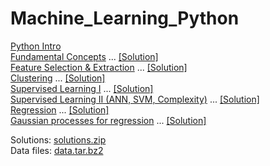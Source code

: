 # Machine_Learning_Python 

<a class="external reference" href="https://thln2ejz.github.io/Machine_Learning_Python/python_intro.html">Python Intro</a><br>
<a class="external reference" href="https://thln2ejz.github.io/Machine_Learning_Python/fundamental_concepts.html">Fundamental Concepts</a> ... <a class="external reference" href="https://thln2ejz.github.io/Machine_Learning_Python/fundamental_concepts_solution.py">[Solution]</a> <br>
<a class="external reference" href="https://thln2ejz.github.io/Machine_Learning_Python/feature_selection_extraction.html">Feature Selection & Extraction</a> ... <a class="external reference" href="https://thln2ejz.github.io/Machine_Learning_Python/feature_selection_extraction_solution.py">[Solution]</a>  <br>
<a class="external reference" href="https://thln2ejz.github.io/Machine_Learning_Python/unsupervised_learning.html">Clustering</a> ... <a class="external reference" href="https://thln2ejz.github.io/Machine_Learning_Python/unsupervised_learning_solution.py">[Solution]</a> <br>
<a class="external reference" href="https://thln2ejz.github.io/Machine_Learning_Python/supervised_learning_I.html">Supervised Learning I</a> ... <a class="external reference" href="https://thln2ejz.github.io/Machine_Learning_Python/supervised_learning_I_solution.py">[Solution]</a>  <br>
<a class="external reference" href="https://thln2ejz.github.io/Machine_Learning_Python/supervised_learning_II.html">Supervised Learning II (ANN, SVM, Complexity)</a> ... <a class="external reference" href="https://thln2ejz.github.io/Machine_Learning_Python/supervised_learning_II_solution.py">[Solution]</a>  <br>
<a class="external reference" href="https://thln2ejz.github.io/Machine_Learning_Python/regression_.html">Regression</a> ... <a class="external reference" href="https://thln2ejz.github.io/Machine_Learning_Python/regression_solution.py">[Solution]</a>  <br>
<a class="external reference" href="https://thln2ejz.github.io/Machine_Learning_Python/gaussian_processes.html">Gaussian processes for regression</a> ... <a class="external reference" href="https://thln2ejz.github.io/Machine_Learning_Python/gaussian_processes_solution.py">[Solution]</a>  <br>

Solutions: <a class="external reference" href="https://thln2ejz.github.io/Machine_Learning_Python/solutions.zip">solutions.zip</a><br>
Data files: <a class="external reference" href="https://thln2ejz.github.io/Machine_Learning_Python/data.tar.bz2">data.tar.bz2</a><br>



